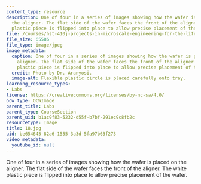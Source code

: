 ```yaml
---
content_type: resource
description: One of four in a series of images showing how the wafer is placed on
  the aligner. The flat side of the wafer faces the front of the aligner. The white
  plastic piece is flipped into place to allow precise placement of the wafer.
file: /courses/hst-410j-projects-in-microscale-engineering-for-the-life-sciences-spring-2007/be65464582a615553a3d5fa97b63f273_18.jpg
file_size: 65586
file_type: image/jpeg
image_metadata:
  caption: One of four in a series of images showing how the wafer is placed on the
    aligner. The flat side of the wafer faces the front of the aligner. The white
    plastic piece is flipped into place to allow precise placement of the wafer.
  credit: Photo by Dr. Aranyosi.
  image-alt: Flexible plastic circle is placed carefully onto tray.
learning_resource_types:
- Labs
license: https://creativecommons.org/licenses/by-nc-sa/4.0/
ocw_type: OCWImage
parent_title: Labs
parent_type: CourseSection
parent_uid: b1ac9f83-5232-d55f-b7bf-291ec9c8fb2c
resourcetype: Image
title: 18.jpg
uid: be654645-82a6-1555-3a3d-5fa97b63f273
video_metadata:
  youtube_id: null
---
```

One of four in a series of images showing how the wafer is placed on the aligner. The flat side of the wafer faces the front of the aligner. The white plastic piece is flipped into place to allow precise placement of the wafer.